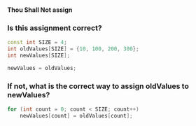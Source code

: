 #

**Thou Shall Not assign**

### Is this assignment correct?
```c++
const int SIZE = 4;
int oldValues[SIZE] = {10, 100, 200, 300};
int newValues[SIZE];

newValues = oldValues;
```
### If not, what is the correct way to assign oldValues to newValues?

```c++
for (int count = 0; count < SIZE; count++)
    newValues[count] = oldValues[count];
```
